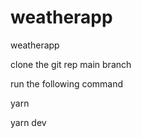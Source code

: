 # weatherapp
weatherapp

clone the git rep main branch

run the following command

yarn

yarn dev


